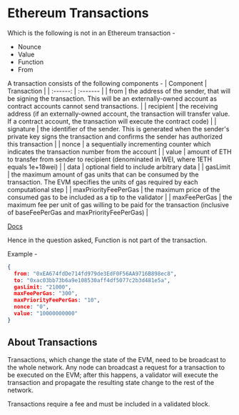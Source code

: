 # Ethereum Transactions
Which is the following is not in an Ethereum transaction -
- Nounce
- Value
- Function
- From

A transaction consists of the following components - 
| Component | Transaction | 
| :------: | :------- | 
| from | the address of the sender, that will be signing the transaction. This will be an externally-owned account as contract accounts cannot send transactions. |
| recipient | the receiving address (if an externally-owned account, the transaction will transfer value. If a contract account, the transaction will execute the contract code) |
| signature | the identifier of the sender. This is generated when the sender's private key signs the transaction and confirms the sender has authorized this transaction |
| nonce | a sequentially incrementing counter which indicates the transaction number from the account |
| value | amount of ETH to transfer from sender to recipient (denominated in WEI, where 1ETH equals 1e+18wei) |
| data | optional field to include arbitrary data |
| gasLimit | the maximum amount of gas units that can be consumed by the transaction. The EVM specifies the units of gas required by each computational step |
| maxPriorityFeePerGas | the maximum price of the consumed gas to be included as a tip to the validator |
| maxFeePerGas | the maximum fee per unit of gas willing to be paid for the transaction (inclusive of baseFeePerGas and maxPriorityFeePerGas) |

[Docs](https://ethereum.org/en/developers/docs/transactions/)

Hence in the question asked, Function is not part of the transaction. 

Example - 
```json
{
  from: "0xEA674fdDe714fd979de3EdF0F56AA9716B898ec8",
  to: "0xac03bb73b6a9e108530aff4df5077c2b3d481e5a",
  gasLimit: "21000",
  maxFeePerGas: "300",
  maxPriorityFeePerGas: "10",
  nonce: "0",
  value: "10000000000"
}
```

## About Transactions 

Transactions, which change the state of the EVM, need to be broadcast to the whole network. Any node can broadcast a request for a transaction to be executed on the EVM; after this happens, a validator will execute the transaction and propagate the resulting state change to the rest of the network.

Transactions require a fee and must be included in a validated block.
